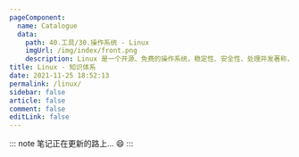 ```yaml
---
pageComponent: 
  name: Catalogue
  data: 
    path: 40.工具/30.操作系统 - Linux
    imgUrl: /img/index/front.png
    description: Linux 是一个开源、免费的操作系统，稳定性、安全性、处理并发著称，企业级项目部署的优先级系统选择。
title: Linux - 知识体系
date: 2021-11-25 18:52:13
permalink: /linux/
sidebar: false
article: false
comment: false
editLink: false
---
```


::: note
笔记正在更新的路上... :smile:
:::